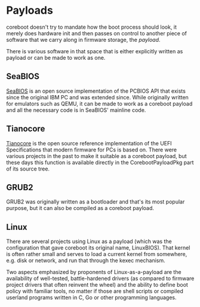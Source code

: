 # Payloads

coreboot doesn't try to mandate how the boot process should look, it merely
does hardware init and then passes on control to another piece of software
that we carry along in firmware storage, the _payload_.

There is various software in that space that is either explicitly written as
payload or can be made to work as one.

## SeaBIOS

[SeaBIOS](https://www.seabios.org) is an open source implementation of
the PCBIOS API that exists since the original IBM PC and was extended
since. While originally written for emulators such as QEMU, it can be made
to work as a coreboot payload and all the necessary code is in SeaBIOS'
mainline code.

## Tianocore

[Tianocore](https://www.tianocore.org) is the open source reference
implementation of the UEFI Specifications that modern firmware for PCs is
based on. There were various projects in the past to make it suitable as a
coreboot payload, but these days this function is available directly in the
CorebootPayloadPkg part of its source tree.

## GRUB2

GRUB2 was originally written as a bootloader and that's its most popular
purpose, but it can also be compiled as a coreboot payload.

## Linux

There are several projects using Linux as a payload (which was the
configuration that gave coreboot its original name, LinuxBIOS). That kernel is
often rather small and serves to load a current kernel from somewhere, e.g.
disk or network, and run that through the kexec mechanism.

Two aspects emphasized by proponents of Linux-as-a-payload are the
availability of well-tested, battle-hardened drivers (as compared to
firmware project drivers that often reinvent the wheel) and the ability to
define boot policy with familiar tools, no matter if those are shell scripts
or compiled userland programs written in C, Go or other programming languages.
